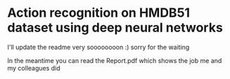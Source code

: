 # Action recognition on HMDB51 dataset using deep neural networks

I'll update the readme very soooooooon :) sorry for the waiting

In the meantime you can read the Report.pdf which shows the job me and my colleagues did 
